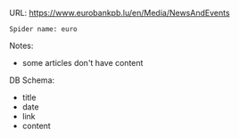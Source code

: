 URL: https://www.eurobankpb.lu/en/Media/NewsAndEvents

    Spider name: euro

Notes:
- some articles don't have content

DB Schema:
- title
- date
- link
- content

